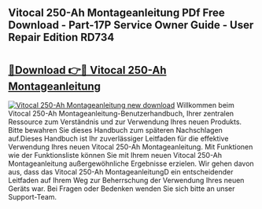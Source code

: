 ## Vitocal 250-Ah Montageanleitung PDf Free Download - Part-17P Service Owner Guide - User Repair Edition RD734

# <h2><a href="http://df6gn4.blite.top/?on=Vitocal+250-Ah+Montageanleitung">🔗Download 👉🔴 Vitocal 250-Ah Montageanleitung</a></h2>

[![Vitocal 250-Ah Montageanleitung new download](https://i.imgur.com/lujVjoI.png)](http://df6gn4.blite.top/?on=Vitocal+250-Ah+Montageanleitung)
Willkommen beim Vitocal 250-Ah Montageanleitung-Benutzerhandbuch, Ihrer zentralen Ressource zum Verständnis und zur Verwendung Ihres neuen Produkts. Bitte bewahren Sie dieses Handbuch zum späteren Nachschlagen auf.Dieses Handbuch ist Ihr zuverlässiger Leitfaden für die effektive Verwendung Ihres neuen Vitocal 250-Ah Montageanleitung. Mit Funktionen wie der Funktionsliste können Sie mit Ihrem neuen Vitocal 250-Ah Montageanleitung außergewöhnliche Ergebnisse erzielen. Wir gehen davon aus, dass das Vitocal 250-Ah MontageanleitungD ein entscheidender Leitfaden auf Ihrem Weg zur Beherrschung der Verwendung Ihres neuen Geräts war. Bei Fragen oder Bedenken wenden Sie sich bitte an unser Support-Team.
